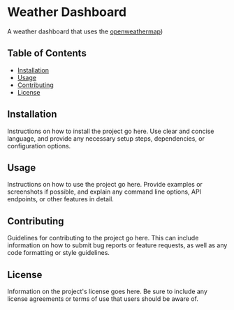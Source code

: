 # Weather Dashboard 

A weather dashboard that uses the [openweathermap](https://openweathermap.org/))

## Table of Contents

- [Installation](#installation)
- [Usage](#usage)
- [Contributing](#contributing)
- [License](#license)

## Installation

Instructions on how to install the project go here. Use clear and concise language, and provide any necessary setup steps, dependencies, or configuration options.

## Usage

Instructions on how to use the project go here. Provide examples or screenshots if possible, and explain any command line options, API endpoints, or other features in detail.

## Contributing

Guidelines for contributing to the project go here. This can include information on how to submit bug reports or feature requests, as well as any code formatting or style guidelines.

## License

Information on the project's license goes here. Be sure to include any license agreements or terms of use that users should be aware of.


